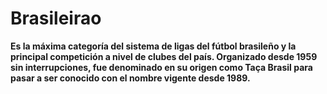 # Brasileirao

**Es la máxima categoría del sistema de ligas del fútbol brasileño y la principal competición a nivel de clubes del país. Organizado desde 1959 sin interrupciones, fue denominado en su origen como Taça Brasil para pasar a ser conocido con el nombre vigente desde 1989.**
